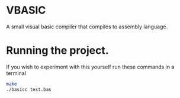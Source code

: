 # VBASIC
A small visual basic compiler that compiles to assembly language.

# Running the project.
If you wish to experiment with this yourself run these commands in a terminal

```sh
make
./basicc test.bas
```
